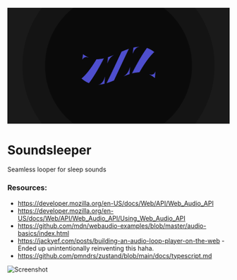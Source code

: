 ![Opengraph Image](https://raw.githubusercontent.com/daltonrowe/soundsleeper/6cc59caa6fa62d2d7ecaa71ae33ade22743b7989/src/assets/img/opengraph.png)

# Soundsleeper

Seamless looper for sleep sounds
### Resources:

- https://developer.mozilla.org/en-US/docs/Web/API/Web_Audio_API
- https://developer.mozilla.org/en-US/docs/Web/API/Web_Audio_API/Using_Web_Audio_API
- https://github.com/mdn/webaudio-examples/blob/master/audio-basics/index.html
- https://jackyef.com/posts/building-an-audio-loop-player-on-the-web - Ended up unintentionally reinventing this haha.
- https://github.com/pmndrs/zustand/blob/main/docs/typescript.md

![Screenshot](https://raw.githubusercontent.com/daltonrowe/soundsleeper/6cc59caa6fa62d2d7ecaa71ae33ade22743b7989/src/assets/img/screenshot.png)